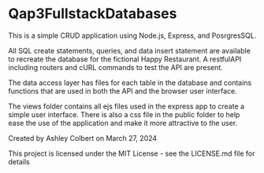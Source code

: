 # Qap3FullstackDatabases


This is a simple CRUD application using Node.js, Express, and PosrgresSQL.

All SQL create statements, queries, and data insert statement are available to recreate the database for the fictional Happy Restaurant. A restfulAPI including routers and cURL commands to test the API are present.

The data access layer has files for each table in the database and contains functions that are used in both the API and the browser user interface.

The views folder contains all ejs files used in the express app to create a simple user interface. There is also a css file in the public folder to help ease the use of the application and make it more attractive to the user.

Created by Ashley Colbert on March 27, 2024

This project is licensed under the MIT License - see the LICENSE.md file for details

